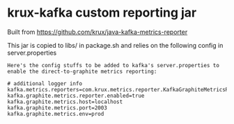 krux-kafka custom reporting jar
===============================

Built from https://github.com/krux/java-kafka-metrics-reporter

This jar is copied to libs/ in package.sh and relies on the following config in server.properties

```
Here's the config stuffs to be added to kafka's server.properties to enable the direct-to-graphite metrics reporting:

# additional logger info
kafka.metrics.reporters=com.krux.metrics.reporter.KafkaGraphiteMetricsReporter
kafka.graphite.metrics.reporter.enabled=true
kafka.graphite.metrics.host=localhost
kafka.graphite.metrics.port=2003
kafka.graphite.metrics.env=prod
```




 
